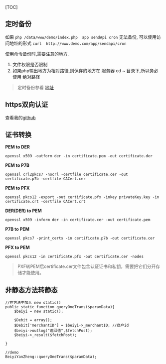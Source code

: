 [TOC]

## 定时备份

如果 `php /data/www/demo/index.php  app sendApi cron`  无法备份,
可以使用访问地址的形式 `curl  http://www.demo.com/app/sendapi/cron`

使用命令备份时,需要注意的地方.
1. 文件权限是否限制
2. 如果php输出地方为相对路径,则保存的地方在 服务器 cd ~ 目录下,所以务必使用 绝对路径

>定时备份参看 [地址](https://www.kancloud.cn/martist/ma_zhao_liu/373726)

## https双向认证
查看我的[github](https://github.com/idcpj/phplib/blob/master/src/Phplib/Curl.php)

## 证书转换
**PEM to DER**

`openssl x509 -outform der -in certificate.pem -out certificate.der`

**PEM to P7B**

`openssl crl2pkcs7 -nocrl -certfile certificate.cer -out certificate.p7b -certfile CACert.cer`

**PEM to PFX**

`openssl pkcs12 -export -out certificate.pfx -inkey privateKey.key -in certificate.crt -certfile CACert.crt`

**DER(DER) to PEM**

`openssl x509 -inform der -in certificate.cer -out certificate.pem`

**P7B to PEM**

`openssl pkcs7 -print_certs -in certificate.p7b -out certificate.cer`

**PFX to PEM**

`openssl pkcs12 -in certificate.pfx -out certificate.cer -nodes`

>PXF转PEM后certificate.cer文件包含认证证书和私钥，需要把它们分开存储才能使用。


## 非静态方法转静态
```
//在方法中加入 new static()
public static function queryOneTrans($paramData){
    $beiyi = new static();

    $Debit = array();
    $Debit['merchantID'] = $beiyi->_merchantID; //商户id
    $beiyi->outlog("返回值",$fetchPost);
    $beiyi->_result($fetchPost);

}

//demo
BeiyiYanZheng::queryOneTrans($paramData);
```